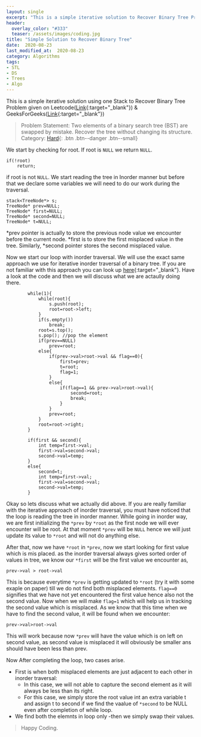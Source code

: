 ```yaml
---
layout: single
excerpt: "This is a simple iterative solution to Recover Binary Tree Problem given on Leetcode and GeeksForGeeks"
header:
  overlay_color: "#333"
  teaser: /assets/images/coding.jpg
title: "Simple Solution to Recover Binary Tree"
date:  2020-08-23
last_modified_at:  2020-08-23
category: Algorithms
tags:
- STL 
- DS
- Trees
- Algo
---
```


This is a simple iterative solution using one Stack to Recover Binary Tree Problem given on Leetcode([Link](https://leetcode.com/problems/recover-binary-search-tree/){:target="_blank"}) & GeeksForGeeks([Link](https://www.geeksforgeeks.org/fix-two-swapped-nodes-of-bst/){:target="_blank"})

> Problem Statement: Two elements of a binary search tree (BST) are swapped by mistake. Recover the tree without changing its structure. Category: [Hard](#link){: .btn .btn--danger .btn--small}

We start by checking for root. If root is <code>NULL</code> we return <code>NULL</code>.

```
if(!root)
    return;

```

if root is not <code>NULL</code>. We start reading the tree in Inorder manner but before that we declare some variables we will need to do our work during the traversal.
```
stack<TreeNode*> s;
TreeNode* prev=NULL;
TreeNode* first=NULL;
TreeNode* second=NULL;
TreeNode* t=NULL;
```
\*prev pointer is actually to store the previous node value we encounter before the current node. \*first is to store the first misplaced value in the tree. Similarly, \*second pointer stores the second misplaced value. 

Now we start our loop with inorder traversal. We will use the exact same approach we use for iterative inorder traversal of a binary tree. If you are not familiar with this approach you can look up [here](#link){:target="_blank"}. Have a look at the code and then we will discuss what we are actaully doing there.
```
        while(1){
            while(root){
                s.push(root);
                root=root->left;
            }
            if(s.empty())
                break;
            root=s.top();
            s.pop(); //pop the element
            if(prev==NULL)
                prev=root;
            else{
                if(prev->val>root->val && flag==0){
                    first=prev;
                    t=root;
                    flag=1;
                }
                else{ 
                    if(flag==1 && prev->val>root->val){
                        second=root;
                        break;
                    }
                }
                prev=root;
            }
            root=root->right;
        }

        if(first && second){
            int temp=first->val;
            first->val=second->val;
            second->val=temp;
        }
        else{
            second=t;
            int temp=first->val;
            first->val=second->val;
            second->val=temp;
        }
```

Okay so lets discuss what we actually did above. If you are really familiar with the iterative approach of inorder traversal, you must have noticed that the loop is reading the tree in inorder manner. While going in inorder way, we are first initializing the <code>*prev</code> by <code>*root</code> as the first node we will ever encounter will be root. At that moment <code>*prev</code> will be <code>NULL</code> hence we will just update its value to <code>*root</code> and will not do anything else.

After that, now we have <code>*root</code> in <code>*prev</code>, now we start looking for first value which is mis placed. as the inorder traversal always gives sorted order of values in tree, we know our <code>*first</code> will be the first value we encounter as,
```
prev->val > root->val
``` 
This is because everytime <code>*prev</code> is getting updated to <code>*root</code> (try it with some exaple on paper) till we do not find both misplaced elements.  <code>flag==0</code> signifies that we have not yet encountered the first value hence also not the second value. Now when we will make <code>flag=1</code> which will help us in tracking the second value which is misplaced. As we know that this time when we have to find the second value, it will be found when we encounter:
```
prev->val>root->val
```
This will work because now <code>*prev</code> will have the value which is on left on second value, as second value is misplaced it will obviously be smaller ans should have been less than prev. 


Now After completing the loop, two cases arise.

- First is when both misplaced elements are just adjacent to each other in inorder traversal:
	- In this case, we will not able to capture the second element as it will always be less than its right.
	- For this case, we simply store the root value int an extra variable t and assign t to second if we find the vaalue of <code>*second</code> to be NULL even after completion of while loop. 
- We find both the elemnts in loop only
	-then we simply swap their values.

> Happy Coding.